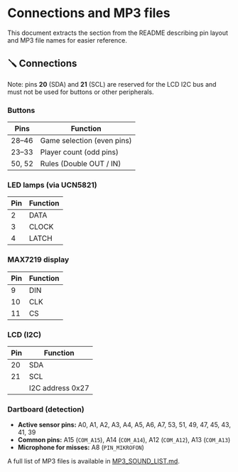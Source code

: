 # Connections and MP3 files

This document extracts the section from the README describing pin layout and MP3 file names for easier reference.

## 🪛 Connections

Note: pins **20** (SDA) and **21** (SCL) are reserved for the LCD I2C bus and must not be used for buttons or other peripherals.

### Buttons

| Pins | Function |
|--------|------------------|
| 28–46  | Game selection (even pins) |
| 23–33  | Player count (odd pins) |
| 50, 52 | Rules (Double OUT / IN) |

### LED lamps (via UCN5821)

| Pin | Function |
|-----|----------|
| 2   | DATA |
| 3   | CLOCK |
| 4   | LATCH |

### MAX7219 display

| Pin | Function |
|-----|----------|
| 9   | DIN |
| 10  | CLK |
| 11  | CS |

### LCD (I2C)

| Pin | Function |
|-----|----------|
| 20  | SDA |
| 21  | SCL |
|     | I2C address 0x27 |

### Dartboard (detection)

- **Active sensor pins:** A0, A1, A2, A3, A4, A5, A6, A7, 53, 51, 49, 47, 45, 43, 41, 39
- **Common pins:** A15 (`COM_A15`), A14 (`COM_A14`), A12 (`COM_A12`), A13 (`COM_A13`)
- **Microphone for misses:** A8 (`PIN_MIKROFON`)


A full list of MP3 files is available in [MP3_SOUND_LIST.md](MP3_SOUND_LIST.md).


